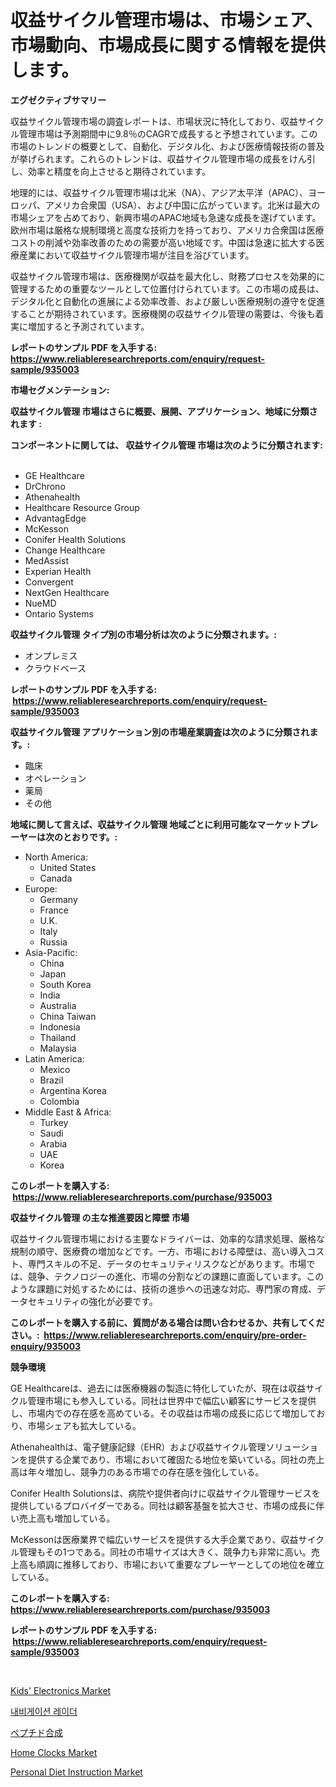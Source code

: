 <p><h1>収益サイクル管理市場は、市場シェア、市場動向、市場成長に関する情報を提供します。</h1></p><p><strong>エグゼクティブサマリー</strong></p>
<p><p>収益サイクル管理市場の調査レポートは、市場状況に特化しており、収益サイクル管理市場は予測期間中に9.8％のCAGRで成長すると予想されています。この市場のトレンドの概要として、自動化、デジタル化、および医療情報技術の普及が挙げられます。これらのトレンドは、収益サイクル管理市場の成長をけん引し、効率と精度を向上させると期待されています。</p><p>地理的には、収益サイクル管理市場は北米（NA）、アジア太平洋（APAC）、ヨーロッパ、アメリカ合衆国（USA）、および中国に広がっています。北米は最大の市場シェアを占めており、新興市場のAPAC地域も急速な成長を遂げています。欧州市場は厳格な規制環境と高度な技術力を持っており、アメリカ合衆国は医療コストの削減や効率改善のための需要が高い地域です。中国は急速に拡大する医療産業において収益サイクル管理市場が注目を浴びています。</p><p>収益サイクル管理市場は、医療機関が収益を最大化し、財務プロセスを効果的に管理するための重要なツールとして位置付けられています。この市場の成長は、デジタル化と自動化の進展による効率改善、および厳しい医療規制の遵守を促進することが期待されています。医療機関の収益サイクル管理の需要は、今後も着実に増加すると予測されています。</p></p>
<p><strong>レポートのサンプル PDF を入手する: <a href="https://www.reliableresearchreports.com/enquiry/request-sample/935003">https://www.reliableresearchreports.com/enquiry/request-sample/935003</a></strong></p>
<p><strong>市場セグメンテーション:</strong></p>
<p><strong> 収益サイクル管理 市場はさらに概要、展開、アプリケーション、地域に分類されます :</strong></p>
<p><strong>コンポーネントに関しては、 収益サイクル管理 市場は次のように分類されます: &nbsp;</strong></p>
<p><ul><li>GE Healthcare</li><li>DrChrono</li><li>Athenahealth</li><li>Healthcare Resource Group</li><li>AdvantagEdge</li><li>McKesson</li><li>Conifer Health Solutions</li><li>Change Healthcare</li><li>MedAssist</li><li>Experian Health</li><li>Convergent</li><li>NextGen Healthcare</li><li>NueMD</li><li>Ontario Systems</li></ul></p>
<p><strong> 収益サイクル管理 タイプ別の市場分析は次のように分類されます。:</strong></p>
<p><ul><li>オンプレミス</li><li>クラウドベース</li></ul></p>
<p><strong>レポートのサンプル PDF を入手する: &nbsp;<a href="https://www.reliableresearchreports.com/enquiry/request-sample/935003">https://www.reliableresearchreports.com/enquiry/request-sample/935003</a></strong></p>
<p><strong> 収益サイクル管理 アプリケーション別の市場産業調査は次のように分類されます。:</strong></p>
<p><ul><li>臨床</li><li>オペレーション</li><li>薬局</li><li>その他</li></ul></p>
<p><strong>地域に関して言えば、収益サイクル管理 地域ごとに利用可能なマーケットプレーヤーは次のとおりです。:</strong></p>
<p><ul>
    <li>
        North America:
        <ul>
            <li>United States</li>
            <li>Canada</li>
        </ul>
    </li>
    <li>
        Europe:
        <ul>
            <li>Germany</li>
            <li>France</li>
            <li>U.K.</li>
            <li>Italy</li>
            <li>Russia</li>
        </ul>
    </li>
    <li>
        Asia-Pacific:
        <ul>
            <li>China</li>
            <li>Japan</li>
            <li>South Korea</li>
            <li>India</li>
            <li>Australia</li>
            <li>China Taiwan</li>
            <li>Indonesia</li>
            <li>Thailand</li>
            <li>Malaysia</li>
        </ul>
    </li>
    <li>
        Latin America:
        <ul>
            <li>Mexico</li>
            <li>Brazil</li>
            <li>Argentina Korea</li>
            <li>Colombia</li>
        </ul>
    </li>
    <li>
        Middle East & Africa:
        <ul>
            <li>Turkey</li>
            <li>Saudi</li>
            <li>Arabia</li>
            <li>UAE</li>
            <li>Korea</li>
        </ul>
    </li>
    </ul></p>
<p><strong>このレポートを購入する: &nbsp;<a href="https://www.reliableresearchreports.com/purchase/935003">https://www.reliableresearchreports.com/purchase/935003</a></strong></p>
<p><strong>収益サイクル管理 の主な推進要因と障壁 市場</strong></p>
<p><p>収益サイクル管理市場における主要なドライバーは、効率的な請求処理、厳格な規制の順守、医療費の増加などです。一方、市場における障壁は、高い導入コスト、専門スキルの不足、データのセキュリティリスクなどがあります。市場では、競争、テクノロジーの進化、市場の分割などの課題に直面しています。このような課題に対処するためには、技術の進歩への迅速な対応、専門家の育成、データセキュリティの強化が必要です。</p></p>
<p><strong>このレポートを購入する前に、質問がある場合は問い合わせるか、共有してください。:&nbsp; <a href="https://www.reliableresearchreports.com/enquiry/pre-order-enquiry/935003">https://www.reliableresearchreports.com/enquiry/pre-order-enquiry/935003</a></strong></p>
<p><strong>競争環境</strong></p>
<p><p>GE Healthcareは、過去には医療機器の製造に特化していたが、現在は収益サイクル管理市場にも参入している。同社は世界中で幅広い顧客にサービスを提供し、市場内での存在感を高めている。その収益は市場の成長に応じて増加しており、市場シェアも拡大している。</p><p>Athenahealthは、電子健康記録（EHR）および収益サイクル管理ソリューションを提供する企業であり、市場において確固たる地位を築いている。同社の売上高は年々増加し、競争力のある市場での存在感を強化している。</p><p>Conifer Health Solutionsは、病院や提供者向けに収益サイクル管理サービスを提供しているプロバイダーである。同社は顧客基盤を拡大させ、市場の成長に伴い売上高も増加している。</p><p>McKessonは医療業界で幅広いサービスを提供する大手企業であり、収益サイクル管理もその1つである。同社の市場サイズは大きく、競争力も非常に高い。売上高も順調に推移しており、市場において重要なプレーヤーとしての地位を確立している。</p></p>
<p><strong>このレポートを購入する: &nbsp; <a href="https://www.reliableresearchreports.com/purchase/935003">https://www.reliableresearchreports.com/purchase/935003</a></strong></p>
<p><strong>レポートのサンプル PDF を入手する: &nbsp;<a href="https://www.reliableresearchreports.com/enquiry/request-sample/935003">https://www.reliableresearchreports.com/enquiry/request-sample/935003</a></strong><strong></strong></p>
<p>&nbsp;</p>
<p><p><a href="https://github.com/Glendatilghmankmgz0rbhwpy/Market-Research-Report-List-1/blob/main/kids-electronics-market.md">Kids' Electronics Market</a></p><p><a href="https://medium.com/@nedkammnacaw/%EB%82%B4%EB%B9%84%EA%B2%8C%EC%9D%B4%EC%85%98-%EB%A0%88%EC%9D%B4%EB%8D%94-%EC%8B%9C%EC%9E%A5-%EC%9C%A0%ED%98%95-%EC%9D%91%EC%9A%A9-%EB%B0%8F-%EC%A7%80%EB%A6%AC%EC%97%90-%EB%8C%80%ED%95%9C-%ED%8F%AC%EA%B4%84%EC%A0%81-%ED%8F%89%EA%B0%80-4eb8c07cc492">내비게이션 레이더</a></p><p><a href="https://medium.com/@joanne.southgate/%E3%83%9A%E3%83%97%E3%83%81%E3%83%89%E5%90%88%E6%88%90%E5%B8%82%E5%A0%B4%E3%81%AE%E5%88%86%E6%9E%90%E3%81%A82024%E5%B9%B4%E3%81%8B%E3%82%892031%E5%B9%B4%E3%81%BE%E3%81%A7%E3%81%AE%E4%BA%88%E6%B8%AC%E3%81%95%E3%82%8C%E3%82%8B%E8%A6%8F%E6%A8%A1-da04f427bb9c">ペプチド合成</a></p><p><a href="https://view.publitas.com/reportprime-1/home-clocks-market-size-market-share-and-global-market-analysis-report-2024-2031/">Home Clocks Market</a></p><p><a href="https://nifty-kite-d51.notion.site/Personal-Diet-Instruction-Market-with-the-goal-of-estimating-the-market-size-and-future-growth-poten-8dc2a91fb8c34b398dffa617600955c5">Personal Diet Instruction Market</a></p></p>